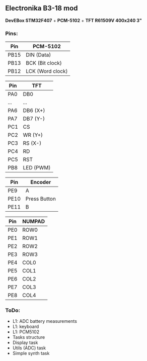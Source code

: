 ## Electronika B3-18 mod

**DevEBox STM32F407** +
**PCM-5102** +
**TFT R61509V 400x240 3"**

### Pins:


**Pin** | **PCM-5102** 
--------- | -----------
PB15 | DIN (Data)
PB13 | BCK (Bit clock)
PB12 | LCK (Word clock)

**Pin** | **TFT**
--------- | -----------
PA0 | DB0
... | ...
PA6 | DB6 (X+)
PA7 | DB7 (Y-)
PC1 | CS
PC2 | WR (Y+)
PC3 | RS (X-)
PC4 | RD
PC5 | RST
PB8 | LED (PWM)

**Pin** | **Encoder**
--------- | -----------
PE9 | A
PE10 | Press Button
PE11 | B

**Pin** | **NUMPAD**
--------- | -----------
PE0 | ROW0
PE1 | ROW1
PE2 | ROW2
PE3 | ROW3
PE4 | COL0
PE5 | COL1
PE6 | COL2
PE7 | COL3
PE8 | COL4


### ToDo:
- L1: ADC battery measurements
- L1: keyboard
- L1: PCM5102
- Tasks structure
- Display task
- Utils (ADC) task
- Simple synth task



